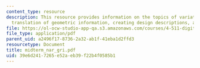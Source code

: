 ```yaml
---
content_type: resource
description: This resource provides information on the topics of variations and constrains,
  translation of geometric information, creating design descriptions, and future exploration.
file: https://ol-ocw-studio-app-qa.s3.amazonaws.com/courses/4-511-digital-mock-up-workshop-spring-2006/39e6d2417265e52aeb39f22b4f0585b1_midterm_nar_gri.pdf
file_type: application/pdf
parent_uid: a2496f17-8736-2a32-ab1f-41eba1d2ffd3
resourcetype: Document
title: midterm_nar_gri.pdf
uid: 39e6d241-7265-e52a-eb39-f22b4f0585b1
---
```

